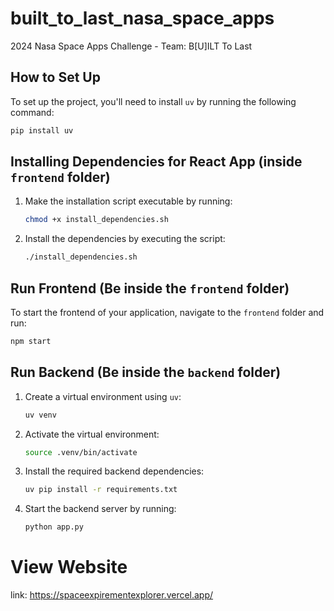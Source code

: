 # built_to_last_nasa_space_apps

2024 Nasa Space Apps Challenge - Team: B[U]ILT To Last

## How to Set Up

To set up the project, you'll need to install `uv` by running the following command:

```bash
pip install uv
```

## Installing Dependencies for React App (inside `frontend` folder)

1. Make the installation script executable by running:

   ```bash
   chmod +x install_dependencies.sh
   ```
2. Install the dependencies by executing the script:

   ```bash
   ./install_dependencies.sh
   ```

## Run Frontend (Be inside the `frontend` folder)

To start the frontend of your application, navigate to the `frontend` folder and run:

```bash
npm start
```

## Run Backend (Be inside the `backend` folder)

1. Create a virtual environment using `uv`:

   ```bash
   uv venv
   ```
2. Activate the virtual environment:

   ```bash
   source .venv/bin/activate
   ```
3. Install the required backend dependencies:

   ```bash
   uv pip install -r requirements.txt
   ```
4. Start the backend server by running:

   ```bash
   python app.py
   ```
# View Website
link: https://spaceexpirementexplorer.vercel.app/

